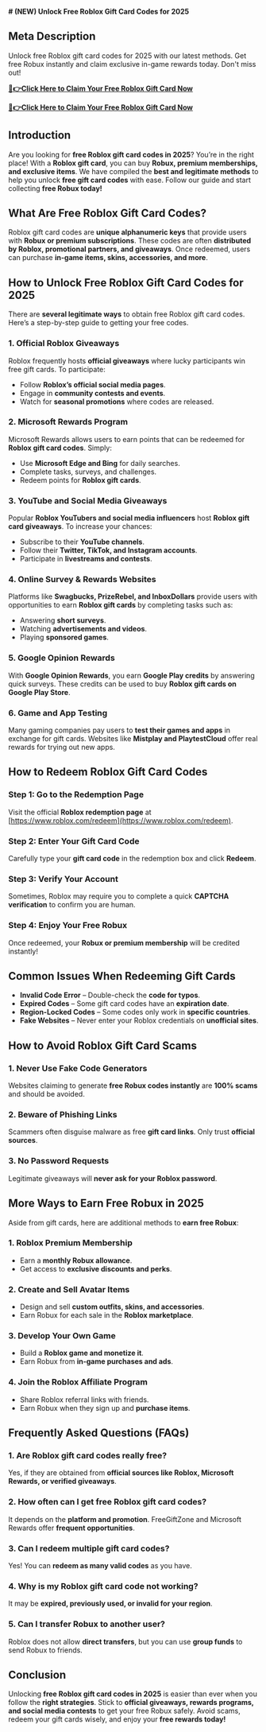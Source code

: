**# (NEW) Unlock Free Roblox Gift Card Codes for 2025**

## **Meta Description**

Unlock free Roblox gift card codes for 2025 with our latest methods. Get free Robux instantly and claim exclusive in-game rewards today. Don't miss out!

**[🔴👉Click Here to Claim Your Free Roblox Gift Card Now](https://rosofferzone.com/allgiftcard/)**

**[🔴👉Click Here to Claim Your Free Roblox Gift Card Now](https://rosofferzone.com/allgiftcard/)**


## **Introduction**

Are you looking for **free Roblox gift card codes in 2025**? You’re in the right place! With a **Roblox gift card**, you can buy **Robux, premium memberships, and exclusive items**. We have compiled the **best and legitimate methods** to help you unlock **free gift card codes** with ease. Follow our guide and start collecting **free Robux today!**

## **What Are Free Roblox Gift Card Codes?**

Roblox gift card codes are **unique alphanumeric keys** that provide users with **Robux or premium subscriptions**. These codes are often **distributed by Roblox, promotional partners, and giveaways**. Once redeemed, users can purchase **in-game items, skins, accessories, and more**.

## **How to Unlock Free Roblox Gift Card Codes for 2025**

There are **several legitimate ways** to obtain free Roblox gift card codes. Here’s a step-by-step guide to getting your free codes.

### **1. Official Roblox Giveaways**
Roblox frequently hosts **official giveaways** where lucky participants win free gift cards. To participate:
- Follow **Roblox’s official social media pages**.
- Engage in **community contests and events**.
- Watch for **seasonal promotions** where codes are released.

### **2. Microsoft Rewards Program**
Microsoft Rewards allows users to earn points that can be redeemed for **Roblox gift card codes**. Simply:
- Use **Microsoft Edge and Bing** for daily searches.
- Complete tasks, surveys, and challenges.
- Redeem points for **Roblox gift cards**.

### **3. YouTube and Social Media Giveaways**
Popular **Roblox YouTubers and social media influencers** host **Roblox gift card giveaways**. To increase your chances:
- Subscribe to their **YouTube channels**.
- Follow their **Twitter, TikTok, and Instagram accounts**.
- Participate in **livestreams and contests**.

### **4. Online Survey & Rewards Websites**
Platforms like **Swagbucks, PrizeRebel, and InboxDollars** provide users with opportunities to earn **Roblox gift cards** by completing tasks such as:
- Answering **short surveys**.
- Watching **advertisements and videos**.
- Playing **sponsored games**.

### **5. Google Opinion Rewards**
With **Google Opinion Rewards**, you earn **Google Play credits** by answering quick surveys. These credits can be used to buy **Roblox gift cards on Google Play Store**.

### **6. Game and App Testing**
Many gaming companies pay users to **test their games and apps** in exchange for gift cards. Websites like **Mistplay and PlaytestCloud** offer real rewards for trying out new apps.

## **How to Redeem Roblox Gift Card Codes**

### **Step 1: Go to the Redemption Page**
Visit the official **Roblox redemption page** at [https://www.roblox.com/redeem](https://www.roblox.com/redeem).

### **Step 2: Enter Your Gift Card Code**
Carefully type your **gift card code** in the redemption box and click **Redeem**.

### **Step 3: Verify Your Account**
Sometimes, Roblox may require you to complete a quick **CAPTCHA verification** to confirm you are human.

### **Step 4: Enjoy Your Free Robux**
Once redeemed, your **Robux or premium membership** will be credited instantly!

## **Common Issues When Redeeming Gift Cards**

- **Invalid Code Error** – Double-check the **code for typos**.
- **Expired Codes** – Some gift card codes have an **expiration date**.
- **Region-Locked Codes** – Some codes only work in **specific countries**.
- **Fake Websites** – Never enter your Roblox credentials on **unofficial sites**.

## **How to Avoid Roblox Gift Card Scams**

### **1. Never Use Fake Code Generators**
Websites claiming to generate **free Robux codes instantly** are **100% scams** and should be avoided.

### **2. Beware of Phishing Links**
Scammers often disguise malware as free **gift card links**. Only trust **official sources**.

### **3. No Password Requests**
Legitimate giveaways will **never ask for your Roblox password**.

## **More Ways to Earn Free Robux in 2025**

Aside from gift cards, here are additional methods to **earn free Robux**:

### **1. Roblox Premium Membership**
- Earn a **monthly Robux allowance**.
- Get access to **exclusive discounts and perks**.

### **2. Create and Sell Avatar Items**
- Design and sell **custom outfits, skins, and accessories**.
- Earn Robux for each sale in the **Roblox marketplace**.

### **3. Develop Your Own Game**
- Build a **Roblox game and monetize it**.
- Earn Robux from **in-game purchases and ads**.

### **4. Join the Roblox Affiliate Program**
- Share Roblox referral links with friends.
- Earn Robux when they sign up and **purchase items**.

## **Frequently Asked Questions (FAQs)**

### **1. Are Roblox gift card codes really free?**
Yes, if they are obtained from **official sources like Roblox, Microsoft Rewards, or verified giveaways**.

### **2. How often can I get free Roblox gift card codes?**
It depends on the **platform and promotion**. FreeGiftZone and Microsoft Rewards offer **frequent opportunities**.

### **3. Can I redeem multiple gift card codes?**
Yes! You can **redeem as many valid codes** as you have.

### **4. Why is my Roblox gift card code not working?**
It may be **expired, previously used, or invalid for your region**.

### **5. Can I transfer Robux to another user?**
Roblox does not allow **direct transfers**, but you can use **group funds** to send Robux to friends.

## **Conclusion**

Unlocking **free Roblox gift card codes in 2025** is easier than ever when you follow the **right strategies**. Stick to **official giveaways, rewards programs, and social media contests** to get your free Robux safely. Avoid scams, redeem your gift cards wisely, and enjoy your **free rewards today!**

